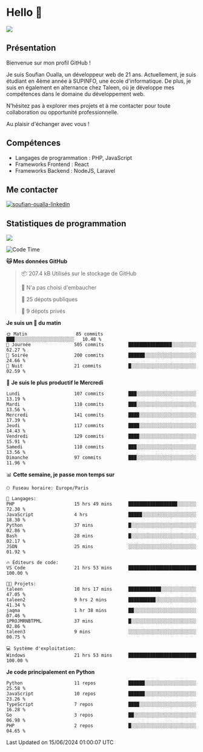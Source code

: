 # Hello 👋

![](https://komarev.com/ghpvc/?username=OSoufian&color=1a1b27)

## Présentation

Bienvenue sur mon profil GitHub !

Je suis Soufian Oualla, un développeur web de 21 ans. Actuellement, je suis étudiant en 4ème année à SUPINFO, une école d'informatique. De plus, je suis en également en alternance chez Taleen, où je développe mes compétences dans le domaine du développement web.

N'hésitez pas à explorer mes projets et à me contacter pour toute collaboration ou opportunité professionnelle.

Au plaisir d'échanger avec vous !

## Compétences

- Langages de programmation : PHP, JavaScript
- Frameworks Frontend : React
- Frameworks Backend : NodeJS, Laravel

## Me contacter

<p>
<a href="https://www.linkedin.com/in/soufian-oualla/" target="_blank"><img align="center" src="https://img.shields.io/badge/-LinkedIn-0077B5?style=for-the-badge&logo=Linkedin&logoColor=white" alt="soufian-oualla-linkedin"/></a>

## Statistiques de programmation

<a href="https://github-readme-stats.vercel.app/api/top-langs/?username=OSoufian&layout=compact">
  <img align="center" src="https://github-readme-stats.vercel.app/api/top-langs/?username=OSoufian&layout=compact"/>
</a>

<br />

<!--START_SECTION:waka-->
![Code Time](http://img.shields.io/badge/Code%20Time-68%20hrs%2042%20mins-blue)

**🐱 Mes données GitHub** 

> 📦 207.4 kB Utilisés sur le stockage de GitHub 
 > 
> 🚫 N'a pas choisi d'embaucher
 > 
> 📜 25 dépots publiques 
 > 
> 🔑 9 dépots privés 
 > 
**Je suis un 🐤 du matin** 

```text
🌞 Matin                  85 commits          ███░░░░░░░░░░░░░░░░░░░░░░   10.48 % 
🌆 Journée                505 commits         ████████████████░░░░░░░░░   62.27 % 
🌃 Soirée                 200 commits         ██████░░░░░░░░░░░░░░░░░░░   24.66 % 
🌙 Nuit                   21 commits          █░░░░░░░░░░░░░░░░░░░░░░░░   02.59 % 
```
📅 **Je suis le plus productif le Mercredi** 

```text
Lundi                    107 commits         ███░░░░░░░░░░░░░░░░░░░░░░   13.19 % 
Mardi                    110 commits         ███░░░░░░░░░░░░░░░░░░░░░░   13.56 % 
Mercredi                 141 commits         ████░░░░░░░░░░░░░░░░░░░░░   17.39 % 
Jeudi                    117 commits         ████░░░░░░░░░░░░░░░░░░░░░   14.43 % 
Vendredi                 129 commits         ████░░░░░░░░░░░░░░░░░░░░░   15.91 % 
Samedi                   110 commits         ███░░░░░░░░░░░░░░░░░░░░░░   13.56 % 
Dimanche                 97 commits          ███░░░░░░░░░░░░░░░░░░░░░░   11.96 % 
```


📊 **Cette semaine, je passe mon temps sur** 

```text
🕑︎ Fuseau horaire: Europe/Paris

💬 Langages: 
PHP                      15 hrs 49 mins      ██████████████████░░░░░░░   72.30 % 
JavaScript               4 hrs               █████░░░░░░░░░░░░░░░░░░░░   18.30 % 
Python                   37 mins             █░░░░░░░░░░░░░░░░░░░░░░░░   02.86 % 
Bash                     28 mins             █░░░░░░░░░░░░░░░░░░░░░░░░   02.17 % 
JSON                     25 mins             ░░░░░░░░░░░░░░░░░░░░░░░░░   01.92 % 

🔥 Éditeurs de code: 
VS Code                  21 hrs 53 mins      █████████████████████████   100.00 % 

🐱‍💻 Projets: 
taleen                   10 hrs 17 mins      ████████████░░░░░░░░░░░░░   47.05 % 
taleen2                  9 hrs 2 mins        ██████████░░░░░░░░░░░░░░░   41.34 % 
jaqma                    1 hr 38 mins        ██░░░░░░░░░░░░░░░░░░░░░░░   07.46 % 
1PROJMRNBTPML            37 mins             █░░░░░░░░░░░░░░░░░░░░░░░░   02.86 % 
taleen3                  9 mins              ░░░░░░░░░░░░░░░░░░░░░░░░░   00.75 % 

💻 Système d'exploitation: 
Windows                  21 hrs 53 mins      █████████████████████████   100.00 % 
```

**Je code principalement en Python** 

```text
Python                   11 repos            ██████░░░░░░░░░░░░░░░░░░░   25.58 % 
JavaScript               10 repos            ██████░░░░░░░░░░░░░░░░░░░   23.26 % 
TypeScript               7 repos             ████░░░░░░░░░░░░░░░░░░░░░   16.28 % 
Go                       3 repos             ██░░░░░░░░░░░░░░░░░░░░░░░   06.98 % 
PHP                      2 repos             █░░░░░░░░░░░░░░░░░░░░░░░░   04.65 % 
```




 Last Updated on 15/06/2024 01:00:07 UTC
<!--END_SECTION:waka-->